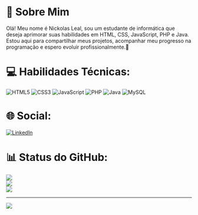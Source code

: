 # 👋 Sobre Mim
Olá! Meu nome é Nickolas Leal, sou um estudante de informática que deseja aprimorar suas habilidades em HTML, CSS, JavaScript, PHP e Java. Estou aqui para compartilhar meus projetos, acompanhar meu progresso na programação e espero evoluir profissionalmente.🙂

# 💻 Habilidades Técnicas:
![HTML5](https://img.shields.io/badge/html5-%23E34F26.svg?style=flat&logo=html5&logoColor=white) ![CSS3](https://img.shields.io/badge/css3-%231572B6.svg?style=flat&logo=css3&logoColor=white) ![JavaScript](https://img.shields.io/badge/javascript-%23323330.svg?style=flat&logo=javascript&logoColor=%23F7DF1E) ![PHP](https://img.shields.io/badge/php-%23777BB4.svg?style=flat&logo=php&logoColor=white) ![Java](https://img.shields.io/badge/java-%23ED8B00.svg?style=flat&logo=java&logoColor=white) ![MySQL](https://img.shields.io/badge/mysql-%2300f.svg?style=flat&logo=mysql&logoColor=white)

# 🌐 Social:
[![LinkedIn](https://img.shields.io/badge/LinkedIn-%230077B5.svg?logo=linkedin&logoColor=white)](https://linkedin.com/in/nickolaslealdeaz) 

# 📊 Status do GitHub:
![](https://github-readme-stats.vercel.app/api?username=LealNick&theme=radical&hide_border=false&include_all_commits=false&count_private=false)<br/>
![](https://github-readme-streak-stats.herokuapp.com/?user=LealNick&theme=radical&hide_border=false)<br/>
![](https://github-readme-stats.vercel.app/api/top-langs/?username=LealNick&theme=radical&hide_border=false&include_all_commits=false&count_private=false&layout=compact)

---
[![](https://visitcount.itsvg.in/api?id=LealNick&icon=6&color=10)](https://visitcount.itsvg.in)

<!-- Proudly created with GPRM ( https://gprm.itsvg.in ) -->
